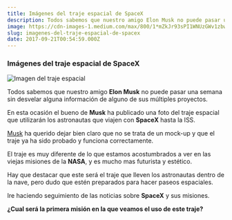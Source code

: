 ```yaml
---
title: Imágenes del traje espacial de SpaceX
description: Todos sabemos que nuestro amigo Elon Musk no puede pasar una semana sin desvelar alguna información de alguno de sus múltiples proyectos.
image: https://cdn-images-1.medium.com/max/800/1*mZkJr93sPI1WNUzGWv1zbw.png
slug: imagenes-del-traje-espacial-de-spacex
date: 2017-09-21T00:54:59.000Z
---
```


### Imágenes del traje espacial de SpaceX

![Imagen del traje espacial](https://cdn-images-1.medium.com/max/800/1*mZkJr93sPI1WNUzGWv1zbw.png)

Todos sabemos que nuestro amigo **Elon Musk** no puede pasar una semana sin desvelar alguna información de alguno de sus múltiples proyectos.

En esta ocasión el bueno de **Musk** ha publicado una foto del traje espacial que utilizarán los astronautas que viajen con **SpaceX** hasta la ISS.

[Musk](https://ajra.es/blog?tag=Elon%20Musk) ha querido dejar bien claro que no se trata de un mock-up y que el traje ya ha sido probado y funciona correctamente.

El traje es muy diferente de lo que estamos acostumbrados a ver en las viejas misiones de la **NASA**, y es mucho mas futurista y estético.

Hay que destacar que este será el traje que lleven los astronautas dentro de la nave, pero dudo que estén preparados para hacer paseos espaciales.

Ire haciendo seguimiento de las noticias sobre **SpaceX** y sus misiones.

**¿Cual será la primera misión en la que veamos el uso de este traje?**
